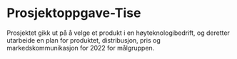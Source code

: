 # Prosjektoppgave-Tise

Prosjektet gikk ut på å velge et produkt i en høyteknologibedrift, og deretter utarbeide en plan for produktet, distribusjon, pris og markedskommunikasjon for 2022 for målgruppen.


